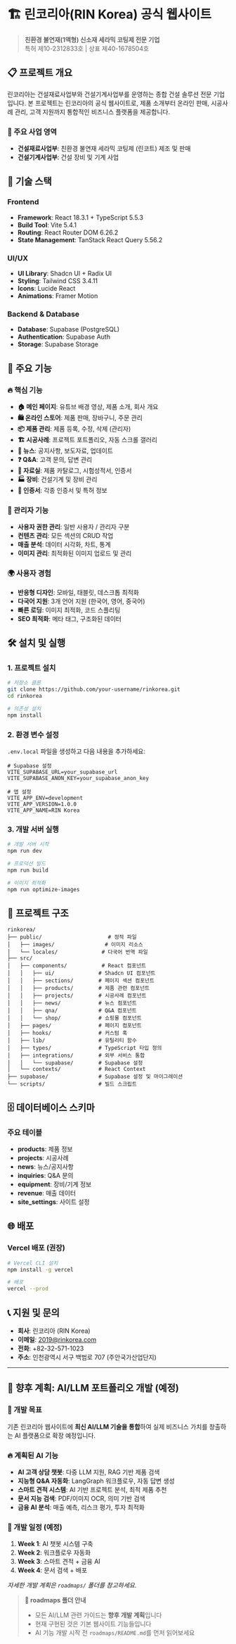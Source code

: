 # 🏗️ 린코리아(RIN Korea) 공식 웹사이트

> **친환경 불연재(1액형) 신소재 세라믹 코팅제 전문 기업**  
> 특허 제10-2312833호 | 상표 제40-1678504호

## 📋 프로젝트 개요

린코리아는 건설재료사업부와 건설기계사업부를 운영하는 종합 건설 솔루션 전문 기업입니다. 본 프로젝트는 린코리아의 공식 웹사이트로, 제품 소개부터 온라인 판매, 시공사례 관리, 고객 지원까지 통합적인 비즈니스 플랫폼을 제공합니다.

### 🎯 주요 사업 영역
- **건설재료사업부**: 친환경 불연재 세라믹 코팅제 (린코트) 제조 및 판매
- **건설기계사업부**: 건설 장비 및 기계 사업

## 🚀 기술 스택

### Frontend
- **Framework**: React 18.3.1 + TypeScript 5.5.3
- **Build Tool**: Vite 5.4.1
- **Routing**: React Router DOM 6.26.2
- **State Management**: TanStack React Query 5.56.2

### UI/UX
- **UI Library**: Shadcn UI + Radix UI
- **Styling**: Tailwind CSS 3.4.11
- **Icons**: Lucide React
- **Animations**: Framer Motion

### Backend & Database
- **Database**: Supabase (PostgreSQL)
- **Authentication**: Supabase Auth
- **Storage**: Supabase Storage

## 🎨 주요 기능

### 🔥 핵심 기능
- **🏠 메인 페이지**: 유튜브 배경 영상, 제품 소개, 회사 개요
- **🛍️ 온라인 스토어**: 제품 판매, 장바구니, 주문 관리  
- **📦 제품 관리**: 제품 등록, 수정, 삭제 (관리자)
- **🏗️ 시공사례**: 프로젝트 포트폴리오, 자동 스크롤 갤러리
- **📰 뉴스**: 공지사항, 보도자료, 업데이트
- **❓ Q&A**: 고객 문의, 답변 관리
- **📄 자료실**: 제품 카탈로그, 시험성적서, 인증서
- **🏭 장비**: 건설기계 및 장비 관리
- **📜 인증서**: 각종 인증서 및 특허 정보

### 🔐 관리자 기능
- **사용자 권한 관리**: 일반 사용자 / 관리자 구분
- **컨텐츠 관리**: 모든 섹션의 CRUD 작업
- **매출 분석**: 데이터 시각화, 차트, 통계
- **이미지 관리**: 최적화된 이미지 업로드 및 관리

### 🌍 사용자 경험
- **반응형 디자인**: 모바일, 태블릿, 데스크톱 최적화
- **다국어 지원**: 3개 언어 지원 (한국어, 영어, 중국어)
- **빠른 로딩**: 이미지 최적화, 코드 스플리팅
- **SEO 최적화**: 메타 태그, 구조화된 데이터

## 🛠️ 설치 및 실행

### 1. 프로젝트 설치

```bash
# 저장소 클론
git clone https://github.com/your-username/rinkorea.git
cd rinkorea

# 의존성 설치
npm install
```

### 2. 환경 변수 설정

`.env.local` 파일을 생성하고 다음 내용을 추가하세요:

```env
# Supabase 설정
VITE_SUPABASE_URL=your_supabase_url
VITE_SUPABASE_ANON_KEY=your_supabase_anon_key

# 앱 설정
VITE_APP_ENV=development
VITE_APP_VERSION=1.0.0
VITE_APP_NAME=RIN Korea
```

### 3. 개발 서버 실행

```bash
# 개발 서버 시작
npm run dev

# 프로덕션 빌드
npm run build

# 이미지 최적화
npm run optimize-images
```

## 📁 프로젝트 구조

```
rinkorea/
├── public/                     # 정적 파일
│   ├── images/                # 이미지 리소스
│   └── locales/              # 다국어 번역 파일
├── src/
│   ├── components/           # React 컴포넌트
│   │   ├── ui/              # Shadcn UI 컴포넌트
│   │   ├── sections/        # 페이지 섹션 컴포넌트
│   │   ├── products/        # 제품 관련 컴포넌트
│   │   ├── projects/        # 시공사례 컴포넌트
│   │   ├── news/            # 뉴스 컴포넌트
│   │   ├── qna/             # Q&A 컴포넌트
│   │   └── shop/            # 쇼핑몰 컴포넌트
│   ├── pages/               # 페이지 컴포넌트
│   ├── hooks/               # 커스텀 훅
│   ├── lib/                 # 유틸리티 함수
│   ├── types/               # TypeScript 타입 정의
│   ├── integrations/        # 외부 서비스 통합
│   │   └── supabase/        # Supabase 설정
│   └── contexts/            # React Context
├── supabase/                # Supabase 설정 및 마이그레이션
└── scripts/                 # 빌드 스크립트
```

## 🗄️ 데이터베이스 스키마

### 주요 테이블
- **products**: 제품 정보
- **projects**: 시공사례
- **news**: 뉴스/공지사항
- **inquiries**: Q&A 문의
- **equipment**: 장비/기계 정보
- **revenue**: 매출 데이터
- **site_settings**: 사이트 설정

## 🌐 배포

### Vercel 배포 (권장)
```bash
# Vercel CLI 설치
npm install -g vercel

# 배포
vercel --prod
```

## 📞 지원 및 문의

- **회사**: 린코리아 (RIN Korea)
- **이메일**: 2019@rinkorea.com
- **전화**: +82-32-571-1023
- **주소**: 인천광역시 서구 백범로 707 (주안국가산업단지)

---

## 🚀 향후 계획: AI/LLM 포트폴리오 개발 (예정)

### 🎯 개발 목표
기존 린코리아 웹사이트에 **최신 AI/LLM 기술을 통합**하여 실제 비즈니스 가치를 창출하는 AI 플랫폼으로 확장 예정입니다.

### 🔥 계획된 AI 기능
- **AI 고객 상담 챗봇**: 다중 LLM 지원, RAG 기반 제품 검색
- **지능형 Q&A 자동화**: LangGraph 워크플로우, 자동 답변 생성
- **스마트 견적 시스템**: AI 기반 프로젝트 분석, 최적 제품 추천
- **문서 지능 검색**: PDF/이미지 OCR, 의미 기반 검색
- **금융 AI 분석**: 매출 예측, 리스크 평가, 투자 최적화

### 📅 개발 일정 (예정)
1. **Week 1**: AI 챗봇 시스템 구축
2. **Week 2**: 워크플로우 자동화
3. **Week 3**: 스마트 견적 + 금융 AI
4. **Week 4**: 문서 검색 + 배포

*자세한 개발 계획은 `roadmaps/` 폴더를 참고하세요.*

> **📂 roadmaps 폴더 안내**  
> - 모든 AI/LLM 관련 가이드는 **향후 개발 계획**입니다
> - 현재 구현된 것은 기본 웹사이트 기능들입니다
> - AI 기능 개발 시작 전 `roadmaps/README.md`를 먼저 읽어보세요
